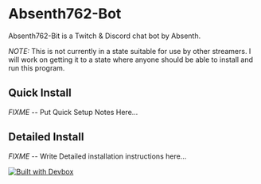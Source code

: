 # Absenth762-Bot

Absenth762-Bit is a Twitch & Discord chat bot by Absenth.

*NOTE:* This is not currently in a state suitable for use by other streamers.  I will work on getting it to a state where anyone should be able to install and run this program.

## Quick Install
*FIXME* -- Put Quick Setup Notes Here...

## Detailed Install
*FIXME* -- Write Detailed installation instructions here...




[![Built with Devbox](https://jetpack.io/img/devbox/shield_galaxy.svg)](https://jetpack.io/devbox/docs/contributor-quickstart/)